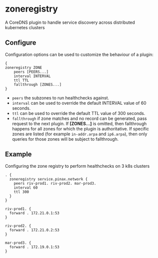 # zoneregistry

A CoreDNS plugin to handle service discovery across distributed kubernetes clusters

## Configure

Configuration options can be used to customize the behaviour of a plugin:

```
{
zoneregistry ZONE
    peers [PEERS...]
    interval INTERVAL
    ttl TTL
    fallthrough [ZONES...]
}
```

- `peers` the subzones to run healthchecks against.
- `interval` can be used to override the default INTERVAL value of 60 seconds.
- `ttl` can be used to override the default TTL value of 300 seconds.
- `fallthrough` if zone matches and no record can be generated, pass request to the next plugin. If **[ZONES...]** is omitted, then fallthrough happens for all zones for which the plugin is authoritative. If specific zones are listed (for example `in-addr.arpa` and `ip6.arpa`), then only queries for those zones will be subject to fallthrough.

## Example

Configuring the zone registry to perform healthchecks on 3 k8s clusters

```
. {
  zoneregistry service.pinax.network {
    peers riv-prod1. riv-prod2. mar-prod3.
    interval 60
    ttl 300
  }
}

riv-prod1. {
  forward . 172.21.0.1:53
}

riv-prod2. {
  forward . 172.21.0.2:53
}

mar-prod3. {
  forward . 172.19.0.1:53
}
```
